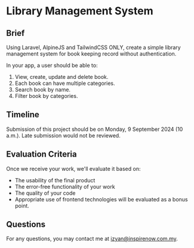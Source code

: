 # Library Management System

## Brief
Using Laravel, AlpineJS and TailwindCSS ONLY, create a simple library management system for book keeping record without authentication.

In your app, a user should be able to:
1. View, create, update and delete book.
2. Each book can have multiple categories.
3. Search book by name.
4. Filter book by categories.

## Timeline
Submission of this project should be on Monday, 9 September 2024 (10 a.m.). Late submission would not be reviewed.

## Evaluation Criteria
Once we receive your work, we'll evaluate it based on:

- The usability of the final product
- The error-free functionality of your work
- The quality of your code
- Appropriate use of frontend technologies will be evaluated as a bonus point.

## Questions
For any questions, you may contact me at izyan@inspirenow.com.my.

